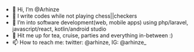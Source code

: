 - 👋 Hi, I’m @Arhinze
- 👀 I write codes while not playing chess||checkers
- 🌱 I’m into software development(web, mobile apps) using php/laravel, javascript/react, kotlin/android studio
- 💞️ Hit me up for tea, cruise, parties 
     and everything in-between :)
- 📫 How to reach me: twitter: @arhinze, 
     IG: @arhinze_ 

<!---
Arhinze/Arhinze is a ✨ special ✨ repository because its `README.md` (this file) appears on your GitHub profile.
You can click the Preview link to take a look at your changes.
--->
